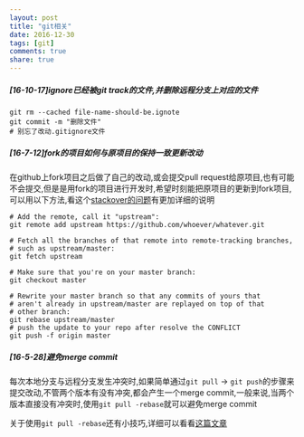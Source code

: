 ```yaml
---
layout: post
title: "git相关"
date: 2016-12-30
tags: [git]
comments: true
share: true
---
```


##### [16-10-17]ignore已经被git track的文件,并删除远程分支上对应的文件

```shell
git rm --cached file-name-should-be.ignote
git commit -m "删除文件"
# 别忘了改动.gitignore文件
```

##### [16-7-12]fork的项目如何与原项目的保持一致更新改动

在github上fork项目之后做了自己的改动,或会提交pull request给原项目,也有可能不会提交,但是是用fork的项目进行开发时,希望时刻能把原项目的更新到fork项目,可以用以下方法,看这个[stackover的问题](http://stackoverflow.com/questions/7244321/how-do-i-update-a-github-forked-repository)有更加详细的说明

```shell
# Add the remote, call it "upstream":
git remote add upstream https://github.com/whoever/whatever.git

# Fetch all the branches of that remote into remote-tracking branches,
# such as upstream/master:
git fetch upstream

# Make sure that you're on your master branch:
git checkout master

# Rewrite your master branch so that any commits of yours that
# aren't already in upstream/master are replayed on top of that
# other branch:
git rebase upstream/master
# push the update to your repo after resolve the CONFLICT
git push -f origin master
```

##### [16-5-28]避免merge commit

每次本地分支与远程分支发生冲突时,如果简单通过`git pull` -> `git push`的步骤来提交改动,不管两个版本有没有冲突,都会产生一个merge commit,一般来说,当两个版本直接没有冲突时,使用`git pull -rebase`就可以避免merge commit

关于使用`git pull -rebase`还有小技巧,详细可以看看[这篇文章](http://kernowsoul.com/blog/2012/06/20/4-ways-to-avoid-merge-commits-in-git/)
